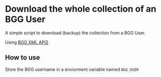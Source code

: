 # Download the whole collection of an BGG User
A simple script to download (backup) the collection from a BGG User.

Using [BGG XML API2](https://boardgamegeek.com/wiki/page/BGG_XML_API2)


## How to use
Store the BGG username in a enviorment variable named ```BGG_USER```

